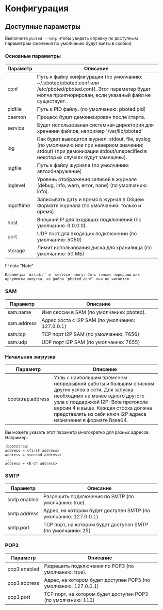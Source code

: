 # Конфигурация

## Доступные параметры

Выполните `pboted --help` чтобы увидеть справку по доступным параметрам (значения по умолчанию будут взяты в скобки).

### Основные параметры


| Параметр   | Описание                        |
|------------|------------------------------------|
| conf       | Путь к файлу конфигурации (по умолчанию: ~/.pboted/pboted.conf или /etc/pboted/pboted.conf). Этот параметер будет молча проигнорирован, если указаный файл не существует. |
| pidfile    | Путь к PID файлу. (по умолчанию: pboted.pid) |
| daemon     | Процесс будет демонизирован после старта. |
| service    | Будет использованая системная директория для хранения файлов, например '/var/lib/pboted' |
| log        | Как будет выводится журнал: stdout, file, syslog (по умолчанию или при неверном значении: stdout) (при демонизации stdout/unspecified в некоторых случаях будут замещены). |
| logfile    | Путь к файлу журнала (по умолчанию: автообнаружение) |
| loglevel   | Уровень отображения записей в журнале (debug, info, warn, error, none) (по умолчанию: info). |
| logclftime | Записывать дату и время в журнал в Общем Формате журнала (по умолчанию: только и время). |
| host       | Внешний IP для входящих подключений (по умолчанию: 0.0.0.0). |
| port       | UDP порт для входящих подключений (по умолчанию: 5050) |
| storage    | Лимит использования диска для хранилища (по умолчанию: 50 МБ) |

!!! note "Note"

    Параметры `datadir` и `service` могут быть только переданы как аргументы запуска, из файла `pboted.conf` они не читаются.


### SAM

| Параметр    | Описание                                        |
|-------------|-------------------------------------------------|
| sam.name    | Имя сессии в SAM (по умолчанию: pboted).        |
| sam.address | Адрес хоста с I2P SAM (по умолчанию: 127.0.0.1) |
| sam.tcp     | TCP порт I2P SAM (по умолчанию: 7656)           |
| sam.udp     | UDP порт I2P SAM (по умолчанию: 7655)           |

### Начальная загрузка

| Параметр          | Описание                           |
|-------------------|------------------------------------|
| bootstrap.address | Узлы с наибольшим временем непрерывной работы и большим списком других узлов в сети. Для запуска необходимо не менее одного другого узла с поддержкой I2P-Bote протокола версии 4 и выше. Каждая строка должна представлять из себя ключ I2P адреса назначения в формате Base64. |

Вы можете указать этот параметр многократно для разных адресов. Например:

```
[bootstrap]
address = <first address>
address = <second address>
...
address = <N-th address>
```

### SMTP

| Параметр       | Описание                                    |
|--------------|-----------------------------------------------|
| smtp.enabled | Разрешить подключения по SMTP (по умолчанию: true).|
| smtp.address | Адрес, на котором будет доступен SMTP (по умолчанию: 127.0.0.1) |
| smtp.port    | TCP порт, на котором будет доступен SMTP (по умолчанию: 25) |

### POP3

| Параметр       | Описание                              |
|--------------|------------------------------------------|
| pop3.enabled | Разрешить подключения по POP3 (по умолчанию: true).  |
| pop3.address | Адрес, на котором будет доступен POP3 (по умолчанию: 127.0.0.1) |
| pop3.port    | TCP порт, на котором будет доступен POP3 (по умолчанию: 110)          |
